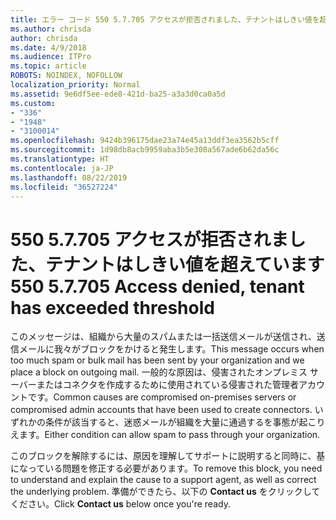 ```yaml
---
title: エラー コード 550 5.7.705 アクセスが拒否されました、テナントはしきい値を超えています
ms.author: chrisda
author: chrisda
ms.date: 4/9/2018
ms.audience: ITPro
ms.topic: article
ROBOTS: NOINDEX, NOFOLLOW
localization_priority: Normal
ms.assetid: 9e6df5ee-ede8-421d-ba25-a3a3d0ca0a5d
ms.custom:
- "336"
- "1948"
- "3100014"
ms.openlocfilehash: 9424b396175dae23a74e45a13ddf3ea3562b5cff
ms.sourcegitcommit: 1d98db8acb9959aba3b5e308a567ade6b62da56c
ms.translationtype: HT
ms.contentlocale: ja-JP
ms.lasthandoff: 08/22/2019
ms.locfileid: "36527224"
---
```

# <a name="550-57705-access-denied-tenant-has-exceeded-threshold"></a><span data-ttu-id="a97d6-102">550 5.7.705 アクセスが拒否されました、テナントはしきい値を超えています</span><span class="sxs-lookup"><span data-stu-id="a97d6-102">550 5.7.705 Access denied, tenant has exceeded threshold</span></span>

<span data-ttu-id="a97d6-103">このメッセージは、組織から大量のスパムまたは一括送信メールが送信され、送信メールに我々がブロックをかけると発生します。</span><span class="sxs-lookup"><span data-stu-id="a97d6-103">This message occurs when too much spam or bulk mail has been sent by your organization and we place a block on outgoing mail.</span></span>
<span data-ttu-id="a97d6-104">一般的な原因は、侵害されたオンプレミス サーバーまたはコネクタを作成するために使用されている侵害された管理者アカウントです。</span><span class="sxs-lookup"><span data-stu-id="a97d6-104">Common causes are compromised on-premises servers or compromised admin accounts that have been used to create connectors.</span></span> <span data-ttu-id="a97d6-105">いずれかの条件が該当すると、迷惑メールが組織を大量に通過するを事態が起こりえます。</span><span class="sxs-lookup"><span data-stu-id="a97d6-105">Either condition can allow spam to pass through your organization.</span></span>

<span data-ttu-id="a97d6-106">このブロックを解除するには、原因を理解してサポートに説明すると同時に、基になっている問題を修正する必要があります。</span><span class="sxs-lookup"><span data-stu-id="a97d6-106">To remove this block, you need to understand and explain the cause to a support agent, as well as correct the underlying problem.</span></span>
<span data-ttu-id="a97d6-107">準備ができたら、以下の **Contact us** をクリックしてください。</span><span class="sxs-lookup"><span data-stu-id="a97d6-107">Click **Contact us** below once you're ready.</span></span>
